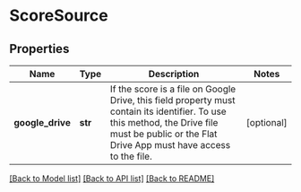 # ScoreSource

## Properties
Name | Type | Description | Notes
------------ | ------------- | ------------- | -------------
**google_drive** | **str** | If the score is a file on Google Drive, this field property must contain its identifier. To use this method, the Drive file must be public or the Flat Drive App must have access to the file.  | [optional] 

[[Back to Model list]](../README.md#documentation-for-models) [[Back to API list]](../README.md#documentation-for-api-endpoints) [[Back to README]](../README.md)


